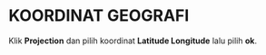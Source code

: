 # KOORDINAT GEOGRAFI

Klik **Projection** dan pilih koordinat **Latitude Longitude** lalu pilih **ok**.
